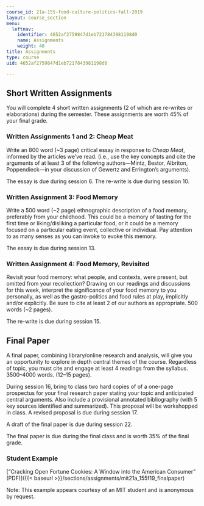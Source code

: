 ```yaml
---
course_id: 21a-155-food-culture-politics-fall-2019
layout: course_section
menu:
  leftnav:
    identifier: 4652af2759847d1eb7217843981198d0
    name: Assignments
    weight: 40
title: Assignments
type: course
uid: 4652af2759847d1eb7217843981198d0

---
```


Short Written Assignments
-------------------------

You will complete 4 short written assignments (2 of which are re-writes or elaborations) during the semester. These assignments are worth 45% of your final grade.

### Written Assignments 1 and 2: Cheap Meat

Write an 800 word (~3 page) critical essay in response to _Cheap Meat_, informed by the articles we’ve read. (i.e., use the key concepts and cite the arguments of at least 3 of the following authors—Mintz, Bestor, Albriton, Poppendieck—in your discussion of Gewertz and Errington’s arguments).

The essay is due during session 6. The re-write is due during session 10.

### Written Assignment 3: Food Memory

Write a 500 word (~2 page) ethnographic description of a food memory, preferably from your childhood. This could be a memory of tasting for the first time or liking/disliking a particular food, or it could be a memory focused on a particular eating event, collective or individual. Pay attention to as many senses as you can invoke to evoke this memory.

The essay is due during session 13. 

### Written Assignment 4: Food Memory, Revisited

Revisit your food memory: what people, and contexts, were present, but omitted from your recollection? Drawing on our readings and discussions for this week, interpret the significance of your food memory to you personally, as well as the gastro-politics and food rules at play, implicitly and/or explicitly. Be sure to cite at least 2 of our authors as appropriate. 500 words (~2 pages).

The re-write is due during session 15.

Final Paper
-----------

A final paper, combining library/online research and analysis, will give you an opportunity to explore in depth central themes of the course. Regardless of topic, you must cite and engage at least 4 readings from the syllabus. 3500–4000 words. (12–15 pages).

During session 16, bring to class two hard copies of of a one-page prospectus for your final research paper stating your topic and anticipated central arguments. Also include a provisional annotated bibliography (with 5 key sources identified and summarized). This proposal will be workshopped in class. A revised proposal is due during session 17.

A draft of the final paper is due during session 22.

The final paper is due during the final class and is worth 35% of the final grade.

### Student Example

[“Cracking Open Fortune Cookies: A Window into the American Consumer” (PDF)]({{< baseurl >}}/sections/assignments/mit21a_155f19_finalpaper) 

Note: This example appears courtesy of an MIT student and is anonymous by request.
